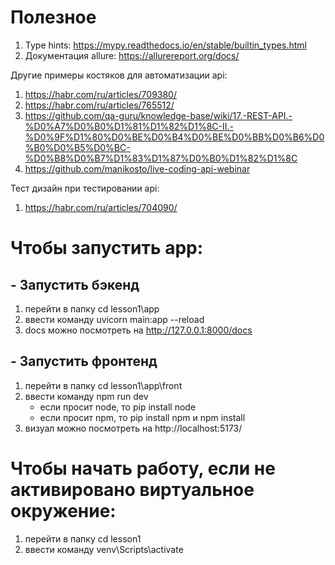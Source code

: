 # Полезное 

1. Type hints: <https://mypy.readthedocs.io/en/stable/builtin_types.html>
2. Документация allure: <https://allurereport.org/docs/> 

Другие примеры костяков для автоматизации api: 
1. <https://habr.com/ru/articles/709380/> 
2. <https://habr.com/ru/articles/765512/>
3. <https://github.com/qa-guru/knowledge-base/wiki/17.-REST-API.-%D0%A7%D0%B0%D1%81%D1%82%D1%8C-II.-%D0%9F%D1%80%D0%BE%D0%B4%D0%BE%D0%BB%D0%B6%D0%B0%D0%B5%D0%BC-%D0%B8%D0%B7%D1%83%D1%87%D0%B0%D1%82%D1%8C>
4. <https://github.com/manikosto/live-coding-api-webinar>

Тест дизайн при тестировании api: 
1. <https://habr.com/ru/articles/704090/>


# Чтобы запустить app: #
## - Запустить бэкенд ##
1. перейти в папку cd lesson1\app
2. ввести команду uvicorn main:app --reload
3. docs можно посмотреть на http://127.0.0.1:8000/docs

## - Запустить фронтенд ##
1. перейти в папку cd lesson1\app\front
2. ввести команду npm run dev
   - если просит node, то pip install node
   - если просит npm, то pip install npm и npm install
3. визуал можно посмотреть на http://localhost:5173/
 

# Чтобы начать работу, если не активировано виртуальное окружение: #
1. перейти в папку cd lesson1
2. ввести команду venv\Scripts\activate 